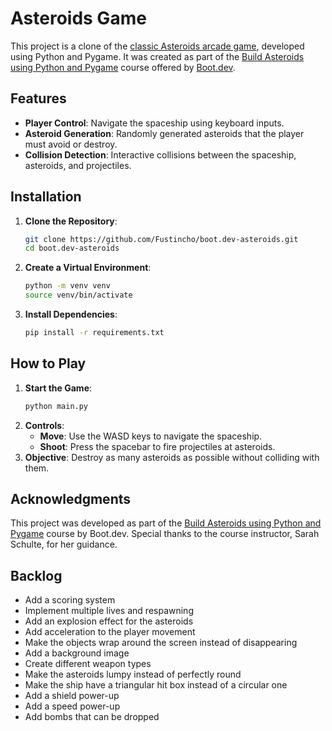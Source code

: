 # Asteroids Game

This project is a clone of the [classic Asteroids arcade game](https://en.wikipedia.org/wiki/Asteroids_(video_game)), developed using Python and Pygame. It was created as part of the [Build Asteroids using Python and Pygame](https://www.boot.dev/courses/build-asteroids-python) course offered by [Boot.dev](https://www.boot.dev).

## Features

- **Player Control**: Navigate the spaceship using keyboard inputs.
- **Asteroid Generation**: Randomly generated asteroids that the player must avoid or destroy.
- **Collision Detection**: Interactive collisions between the spaceship, asteroids, and projectiles.

## Installation

1. **Clone the Repository**:
   ```bash
   git clone https://github.com/Fustincho/boot.dev-asteroids.git
   cd boot.dev-asteroids
   ```
2. **Create a Virtual Environment**:
   ```bash
   python -m venv venv
   source venv/bin/activate
   ```
3. **Install Dependencies**:
   ```bash
   pip install -r requirements.txt
   ```

## How to Play

1. **Start the Game**:
   ```bash
   python main.py
   ```
2. **Controls**:
   - **Move**: Use the WASD keys to navigate the spaceship.
   - **Shoot**: Press the spacebar to fire projectiles at asteroids.
3. **Objective**:
   Destroy as many asteroids as possible without colliding with them.

## Acknowledgments

This project was developed as part of the [Build Asteroids using Python and Pygame](https://www.boot.dev/courses/build-asteroids-python) course by Boot.dev. Special thanks to the course instructor, Sarah Schulte, for her guidance.

## Backlog

- Add a scoring system
- Implement multiple lives and respawning
- Add an explosion effect for the asteroids
- Add acceleration to the player movement
- Make the objects wrap around the screen instead of disappearing
- Add a background image
- Create different weapon types
- Make the asteroids lumpy instead of perfectly round
- Make the ship have a triangular hit box instead of a circular one
- Add a shield power-up
- Add a speed power-up
- Add bombs that can be dropped

